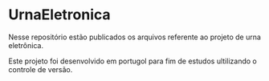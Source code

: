 # UrnaEletronica
Nesse repositório estão publicados os arquivos referente ao projeto de urna eletrônica.

Este projeto foi desenvolvido em portugol para fim de estudos ultilizando o controle de versão. 

